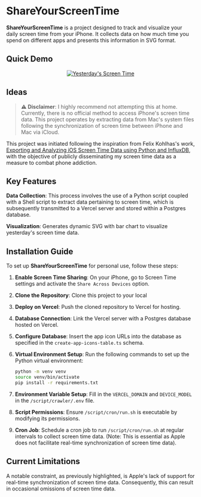 # ShareYourScreenTime
**ShareYourScreenTime** is a project designed to track and visualize your daily screen time from your iPhone. It collects data on how much time you spend on different apps and presents this information in SVG format.

## Quick Demo
<p align="center">
  <a href="https://github.com/gerry-mandering/ShareYourScreenTime">
    <img src="https://share-your-screen-time.vercel.app" alt="Yesterday's Screen Time">
  </a>
</p>

## Ideas
> **⚠️ Disclaimer**: I highly recommend not attempting this at home. Currently, there is no official method to access iPhone's screen time data. This project operates by extracting data from Mac's system files following the synchronization of screen time between iPhone and Mac via iCloud.

This project was initiated following the inspiration from Felix Kohlhas's work, [Exporting and Analyzing iOS Screen Time Data using Python and InfluxDB](https://felixkohlhas.com/projects/screentime/), with the objective of publicly disseminating my screen time data as a measure to combat phone addiction.

## Key Features

**Data Collection**: This process involves the use of a Python script coupled with a Shell script to extract data pertaining to screen time, which is subsequently transmitted to a Vercel server and stored within a Postgres database.

**Visualization**: Generates dynamic SVG with bar chart to visualize yesterday's screen time data.

## Installation Guide

To set up **ShareYourScreenTime** for personal use, follow these steps:

1. **Enable Screen Time Sharing**: On your iPhone, go to Screen Time settings and activate the `Share Across Devices` option.
2. **Clone the Repository**: Clone this project to your local
3. **Deploy on Vercel**: Push the cloned repository to Vercel for hosting.
4. **Database Connection**: Link the Vercel server with a Postgres database hosted on Vercel.
5. **Configure Database**: Insert the app icon URLs into the database as specified in the `create-app-icons-table.ts` schema.
6. **Virtual Environment Setup**: Run the following commands to set up the Python virtual environment:
   
   ```sh
   python -m venv venv
   source venv/bin/activate
   pip install -r requirements.txt
   ```

7. **Environment Variable Setup**: Fill in the `VERCEL_DOMAIN` and `DEVICE_MODEL` in the `/script/crawler/.env` file.
8. **Script Permissions**: Ensure `/script/cron/run.sh` is executable by modifying its permissions.
9. **Cron Job**: Schedule a cron job to run `/script/cron/run.sh` at regular intervals to collect screen time data. (Note: This is essential as Apple does not facilitate real-time synchronization of screen time data).
 
## Current Limitations
A notable constraint, as previously highlighted, is Apple's lack of support for real-time synchronization of screen time data. Consequently, this can result in occasional omissions of screen time data.
